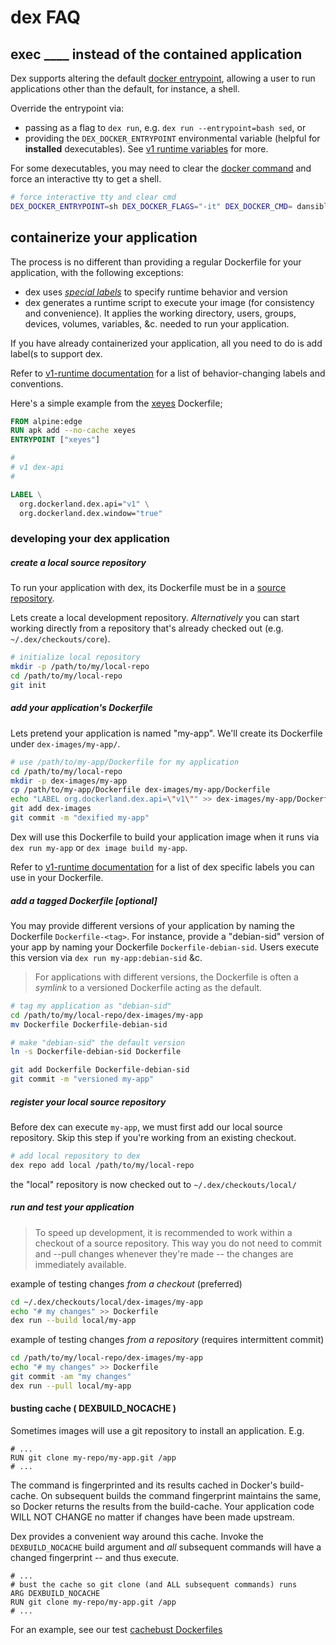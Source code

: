 # dex FAQ

## exec ____ instead of the contained application

Dex supports altering the default [docker entrypoint](https://docs.docker.com/engine/reference/builder/#/entrypoint), allowing a user to run applications other than the default, for instance, a shell.

Override the entrypoint via:
  * passing as a flag to `dex run`, e.g. `dex run --entrypoint=bash sed`, or
  * providing the `DEX_DOCKER_ENTRYPOINT` environmental variable (helpful for **installed** dexecutables). See [v1 runtime variables](v1-runtime.m2#runtime-variables) for more.

For some dexecutables, you may need to clear the [docker command](https://docs.docker.com/engine/reference/builder/#/cmd) and force an interactive tty to get a shell.

```sh
# force interactive tty and clear cmd
DEX_DOCKER_ENTRYPOINT=sh DEX_DOCKER_FLAGS="-it" DEX_DOCKER_CMD= dansible-playbook
```

## containerize your application

The process is no different than providing a regular
Dockerfile for your application, with the following exceptions:
* dex uses _[special labels](v1-runtime.md#runtim)_ to specify runtime behavior and version
* dex generates a runtime script to execute your image (for consistency and convenience). It applies the working directory, users, groups, devices, volumes, variables, &c. needed to run your application.

If you have already containerized your application, all you need to do is add
label(s to support dex.

Refer to [v1-runtime documentation](v1-runtime.md) for a list of behavior-changing
 labels and conventions.

Here's a simple example from the [xeyes](https://github.com/dockerland/dex-dockerfiles-extra/tree/master/dex-images/xeyes) Dockerfile;

```Dockerfile
FROM alpine:edge
RUN apk add --no-cache xeyes
ENTRYPOINT ["xeyes"]

#
# v1 dex-api
#

LABEL \
  org.dockerland.dex.api="v1" \
  org.dockerland.dex.window="true"
```

### developing your dex application

##### create a local source repository

To run your application with dex, its Dockerfile must be in a [source repository](usage.md#source-repositories).

Lets create a local development repository. _Alternatively_ you can start
working directly from a repository that's already checked out (e.g. `~/.dex/checkouts/core`).

```sh
# initialize local repository
mkdir -p /path/to/my/local-repo
cd /path/to/my/local-repo
git init
```

##### add your application's Dockerfile

Lets pretend your application is named "my-app". We'll create its Dockerfile under `dex-images/my-app/`.

```sh
# use /path/to/my-app/Dockerfile for my application
cd /path/to/my/local-repo
mkdir -p dex-images/my-app
cp /path/to/my-app/Dockerfile dex-images/my-app/Dockerfile
echo "LABEL org.dockerland.dex.api=\"v1\"" >> dex-images/my-app/Dockerfile
git add dex-images
git commit -m "dexified my-app"
```

Dex will use this Dockerfile to build your application
image when it runs via `dex run my-app` or `dex image build my-app`.

Refer to [v1-runtime documentation](v1-runtime.md) for a list of dex specific labels you can use in your Dockerfile.

##### add a tagged Dockerfile [optional]

You may provide different versions of your application by naming the
Dockerfile `Dockerfile-<tag>`. For instance, provide a "debian-sid" version of your app by naming your Dockerfile `Dockerfile-debian-sid`. Users execute this version via `dex run my-app:debian-sid` &c.

> For applications with different versions, the Dockerfile is often a _symlink_
to a versioned Dockerfile acting as the default.

```sh
# tag my application as "debian-sid"
cd /path/to/my/local-repo/dex-images/my-app
mv Dockerfile Dockerfile-debian-sid

# make "debian-sid" the default version
ln -s Dockerfile-debian-sid Dockerfile

git add Dockerfile Dockerfile-debian-sid
git commit -m "versioned my-app"
```

##### register your local source repository

Before dex can execute `my-app`, we must first add our local source repository.
Skip this step if you're working from an existing checkout.

```sh
# add local repository to dex
dex repo add local /path/to/my/local-repo
```

the "local" repository is now checked out to `~/.dex/checkouts/local/`


##### run and test your application

> To speed up development, it is recommended to work within a checkout of a source repository. This way you do not need to
commit and --pull changes whenever they're made -- the changes are immediately
available.

example of testing changes _from a checkout_ (preferred)

```sh
cd ~/.dex/checkouts/local/dex-images/my-app
echo "# my changes" >> Dockerfile
dex run --build local/my-app
```

example of testing changes  _from a repository_ (requires intermittent commit)

```sh
cd /path/to/my/local-repo/dex-images/my-app
echo "# my changes" >> Dockerfile
git commit -am "my changes"
dex run --pull local/my-app
```


#### busting cache ( DEXBUILD_NOCACHE )

Sometimes images will use a git repository to install an application. E.g.

```
# ...
RUN git clone my-repo/my-app.git /app
# ...
```

The command is fingerprinted and its results cached in Docker's build-cache.
On subsequent builds the command fingerprint maintains the same, so Docker
returns the results from the build-cache. Your application code WILL NOT CHANGE
no matter if changes have been made upstream.

Dex provides a convenient way around this cache. Invoke the `DEXBUILD_NOCACHE`
build argument and _all_ subsequent commands will have a changed fingerprint --
and thus execute.

```
# ...
# bust the cache so git clone (and ALL subsequent commands) runs
ARG DEXBUILD_NOCACHE
RUN git clone my-repo/my-app.git /app
# ...
```

For an example, see our test [cachebust Dockerfiles](../tests/fixtures/dex-images/cachebust)
